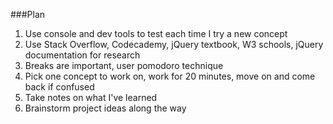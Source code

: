 ###Plan
1. Use console and dev tools to test each time I try a new concept
2. Use Stack Overflow, Codecademy, jQuery textbook, W3 schools, jQuery documentation for research
3. Breaks are important, user pomodoro technique
4. Pick one concept to work on, work for 20 minutes, move on and come back if confused
5. Take notes on what I've learned
6. Brainstorm project ideas along the way

